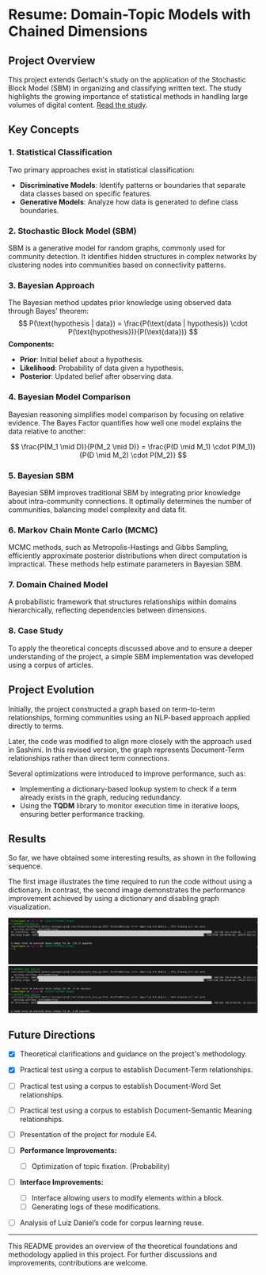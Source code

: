 # Resume: Domain-Topic Models with Chained Dimensions

## Project Overview
This project extends Gerlach's study on the application of the Stochastic Block Model (SBM) in organizing and classifying written text. The study highlights the growing importance of statistical methods in handling large volumes of digital content. [Read the study](https://www.science.org/doi/10.1126/sciadv.aaq1360).

## Key Concepts

### 1. Statistical Classification
Two primary approaches exist in statistical classification:
- **Discriminative Models**: Identify patterns or boundaries that separate data classes based on specific features.
- **Generative Models**: Analyze how data is generated to define class boundaries.

### 2. Stochastic Block Model (SBM)
SBM is a generative model for random graphs, commonly used for community detection. It identifies hidden structures in complex networks by clustering nodes into communities based on connectivity patterns.

### 3. Bayesian Approach
The Bayesian method updates prior knowledge using observed data through Bayes' theorem:
$$
P(\text{hypothesis | data}) = \frac{P(\text{data | hypothesis}) \cdot P(\text{hypothesis})}{P(\text{data})}
$$
**Components:**
- **Prior**: Initial belief about a hypothesis.
- **Likelihood**: Probability of data given a hypothesis.
- **Posterior**: Updated belief after observing data.

### 4. Bayesian Model Comparison
Bayesian reasoning simplifies model comparison by focusing on relative evidence. The Bayes Factor quantifies how well one model explains the data relative to another:

$$
\frac{P(M_1 \mid D)}{P(M_2 \mid D)} = \frac{P(D \mid M_1) \cdot P(M_1)}{P(D \mid M_2) \cdot P(M_2)}
$$

### 5. Bayesian SBM
Bayesian SBM improves traditional SBM by integrating prior knowledge about intra-community connections. It optimally determines the number of communities, balancing model complexity and data fit.

### 6. Markov Chain Monte Carlo (MCMC)
MCMC methods, such as Metropolis-Hastings and Gibbs Sampling, efficiently approximate posterior distributions when direct computation is impractical. These methods help estimate parameters in Bayesian SBM.

### 7. Domain Chained Model
A probabilistic framework that structures relationships within domains hierarchically, reflecting dependencies between dimensions.

### 8. Case Study
To apply the theoretical concepts discussed above and to ensure a deeper understanding of the project, a simple SBM implementation was developed using a corpus of articles.

## Project Evolution
Initially, the project constructed a graph based on term-to-term relationships, forming communities using an NLP-based approach applied directly to terms.

Later, the code was modified to align more closely with the approach used in Sashimi. In this revised version, the graph represents Document-Term relationships rather than direct term connections.

Several optimizations were introduced to improve performance, such as:
- Implementing a dictionary-based lookup system to check if a term already exists in the graph, reducing redundancy.
- Using the **TQDM** library to monitor execution time in iterative loops, ensuring better performance tracking.

## Results 

So far, we have obtained some interesting results, as shown in the following sequence.

The first image illustrates the time required to run the code without using a dictionary. In contrast, the second image demonstrates the performance improvement achieved by using a dictionary and disabling graph visualization.

![First Image](./images/image01.png)
![Second Image](./images/image02.png)

## Future Directions
- [x] Theoretical clarifications and guidance on the project's methodology.
- [x] Practical test using a corpus to establish Document-Term relationships.
- [ ] Practical test using a corpus to establish Document-Word Set relationships.
- [ ] Practical test using a corpus to establish Document-Semantic Meaning relationships.
- [ ] Presentation of the project for module E4.
- [ ] **Performance Improvements:**
  - [ ] Optimization of topic fixation. (Probability)
- [ ] **Interface Improvements:**
  - [ ] Interface allowing users to modify elements within a block.
  - [ ] Generating logs of these modifications.
- [ ] Analysis of Luiz Daniel’s code for corpus learning reuse.


---
This README provides an overview of the theoretical foundations and methodology applied in this project. For further discussions and improvements, contributions are welcome.

